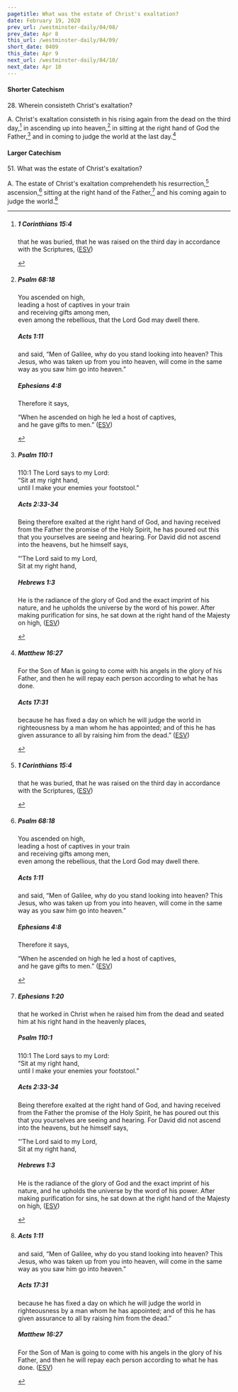 ```yaml
---
pagetitle: What was the estate of Christ's exaltation?
date: February 19, 2020
prev_url: /westminster-daily/04/08/
prev_date: Apr 8
this_url: /westminster-daily/04/09/
short_date: 0409
this_date: Apr 9
next_url: /westminster-daily/04/10/
next_date: Apr 10
---
```


#### Shorter Catechism

28\. Wherein consisteth Christ's exaltation?

A. Christ's exaltation consisteth in his rising again from the dead on the third day,[^fnref:wsc1] in ascending up into heaven,[^fnref:wsc2] in sitting at the right hand of God the Father,[^fnref:wsc3] and in coming to judge the world at the last day.[^fnref:wsc4]


[^fnref:wsc1]: <div class="esv"><h5>1 Corinthians 15:4</h5> <div class="esv-text"><p id="p46015004.01-1">that he was buried, that he was raised on the third day in accordance with the Scriptures,  (<a href="http://www.esv.org" class="copyright">ESV</a>)</p> </div> </div>

[^fnref:wsc2]: <div class="esv"><h5>Psalm 68:18</h5> <div class="esv-text"><div class="block-indent"> <p class="line-group" id="p19068018.01-1">You ascended on high,<br /> <span class="indent"></span>leading a host of captives in your train<br /> <span class="indent"></span>and receiving gifts among men,<br /> even among the rebellious, that the <span class="small-caps">Lord</span> God may dwell there.</p> </div> </div><h5>Acts 1:11</h5> <div class="esv-text"><p id="p44001011.01-2">and said, &#8220;Men of Galilee, why do you stand looking into heaven? This Jesus, who was taken up from you into heaven, will come in the same way as you saw him go into heaven.&#8221;</p> </div><h5>Ephesians 4:8</h5> <div class="esv-text"><p id="p49004008.01-3">Therefore it says,</p> <div class="block-indent"> <p class="line-group" id="p49004008.04-3">&#8220;When he ascended on high he led a host of captives,<br /> <span class="indent"></span>and he gave gifts to men.&#8221;  (<a href="http://www.esv.org" class="copyright">ESV</a>)</p> </div> </div> </div>

[^fnref:wsc3]: <div class="esv"><h5>Psalm 110:1</h5> <div class="esv-text">  <div class="block-indent"> <p class="line-group" id="p19110001.10-1"><span class="chapter-num" id="v19110001-1">110:1&nbsp;</span>The <span class="small-caps">Lord</span> says to my Lord:<br /> <span class="indent"></span>&#8220;Sit at my right hand,<br /> until I make your enemies your footstool.&#8221;</p> </div> </div><h5>Acts 2:33-34</h5> <div class="esv-text"><p id="p44002033.01-2">Being therefore exalted at the right hand of God, and having received from the Father the promise of the Holy Spirit, he has poured out this that you yourselves are seeing and hearing. For David did not ascend into the heavens, but he himself says,</p> <div class="block-indent"> <p class="line-group" id="p44002034.13-2">&#8220;&#8216;The Lord said to my Lord,<br /> Sit at my right hand,</p> </div> </div><h5>Hebrews 1:3</h5> <div class="esv-text"><p id="p58001003.01-3">He is the radiance of the glory of God and the exact imprint of his nature, and he upholds the universe by the word of his power. After making purification for sins, he sat down at the right hand of the Majesty on high,  (<a href="http://www.esv.org" class="copyright">ESV</a>)</p> </div> </div>

[^fnref:wsc4]: <div class="esv"><h5>Matthew 16:27</h5> <div class="esv-text"><p id="p40016027.01-1"><span class="woc">For the Son of Man is going to come with his angels in the glory of his Father, and then he will repay each person according to what he has done.</span></p> </div><h5>Acts 17:31</h5> <div class="esv-text"><p id="p44017031.01-2">because he has fixed a day on which he will judge the world in righteousness by a man whom he has appointed; and of this he has given assurance to all by raising him from the dead.&#8221;  (<a href="http://www.esv.org" class="copyright">ESV</a>)</p> </div> </div>


#### Larger Catechism

51\. What was the estate of Christ's exaltation?

A. The estate of Christ's exaltation comprehendeth his resurrection,[^fnref:wlc1] ascension,[^fnref:wlc2] sitting at the right hand of the Father,[^fnref:wlc3] and his coming again to judge the world.[^fnref:wlc4]


[^fnref:wlc1]: <div class="esv"><h5>1 Corinthians 15:4</h5> <div class="esv-text"><p id="p46015004.01-1">that he was buried, that he was raised on the third day in accordance with the Scriptures,  (<a href="http://www.esv.org" class="copyright">ESV</a>)</p> </div> </div>

[^fnref:wlc2]: <div class="esv"><h5>Psalm 68:18</h5> <div class="esv-text"><div class="block-indent"> <p class="line-group" id="p19068018.01-1">You ascended on high,<br /> <span class="indent"></span>leading a host of captives in your train<br /> <span class="indent"></span>and receiving gifts among men,<br /> even among the rebellious, that the <span class="small-caps">Lord</span> God may dwell there.</p> </div> </div><h5>Acts 1:11</h5> <div class="esv-text"><p id="p44001011.01-2">and said, &#8220;Men of Galilee, why do you stand looking into heaven? This Jesus, who was taken up from you into heaven, will come in the same way as you saw him go into heaven.&#8221;</p> </div><h5>Ephesians 4:8</h5> <div class="esv-text"><p id="p49004008.01-3">Therefore it says,</p> <div class="block-indent"> <p class="line-group" id="p49004008.04-3">&#8220;When he ascended on high he led a host of captives,<br /> <span class="indent"></span>and he gave gifts to men.&#8221;  (<a href="http://www.esv.org" class="copyright">ESV</a>)</p> </div> </div> </div>

[^fnref:wlc3]: <div class="esv"><h5>Ephesians 1:20</h5> <div class="esv-text"><p id="p49001020.01-1">that he worked in Christ when he raised him from the dead and seated him at his right hand in the heavenly places,</p> </div><h5>Psalm 110:1</h5> <div class="esv-text">  <div class="block-indent"> <p class="line-group" id="p19110001.10-2"><span class="chapter-num" id="v19110001-2">110:1&nbsp;</span>The <span class="small-caps">Lord</span> says to my Lord:<br /> <span class="indent"></span>&#8220;Sit at my right hand,<br /> until I make your enemies your footstool.&#8221;</p> </div> </div><h5>Acts 2:33-34</h5> <div class="esv-text"><p id="p44002033.01-3">Being therefore exalted at the right hand of God, and having received from the Father the promise of the Holy Spirit, he has poured out this that you yourselves are seeing and hearing. For David did not ascend into the heavens, but he himself says,</p> <div class="block-indent"> <p class="line-group" id="p44002034.13-3">&#8220;&#8216;The Lord said to my Lord,<br /> Sit at my right hand,</p> </div> </div><h5>Hebrews 1:3</h5> <div class="esv-text"><p id="p58001003.01-4">He is the radiance of the glory of God and the exact imprint of his nature, and he upholds the universe by the word of his power. After making purification for sins, he sat down at the right hand of the Majesty on high,  (<a href="http://www.esv.org" class="copyright">ESV</a>)</p> </div> </div>

[^fnref:wlc4]: <div class="esv"><h5>Acts 1:11</h5> <div class="esv-text"><p id="p44001011.01-1">and said, &#8220;Men of Galilee, why do you stand looking into heaven? This Jesus, who was taken up from you into heaven, will come in the same way as you saw him go into heaven.&#8221;</p> </div><h5>Acts 17:31</h5> <div class="esv-text"><p id="p44017031.01-2">because he has fixed a day on which he will judge the world in righteousness by a man whom he has appointed; and of this he has given assurance to all by raising him from the dead.&#8221;</p> </div><h5>Matthew 16:27</h5> <div class="esv-text"><p id="p40016027.01-3"><span class="woc">For the Son of Man is going to come with his angels in the glory of his Father, and then he will repay each person according to what he has done.</span>  (<a href="http://www.esv.org" class="copyright">ESV</a>)</p> </div> </div>

